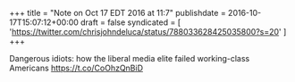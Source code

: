 +++
title = "Note on Oct 17 EDT 2016 at 11:7"
publishdate = 2016-10-17T15:07:12+00:00
draft = false
syndicated = [ 'https://twitter.com/chrisjohndeluca/status/788033628425035800?s=20' ]
+++

Dangerous idiots: how the liberal media elite failed working-class Americans https://t.co/CoOhzQnBiD
